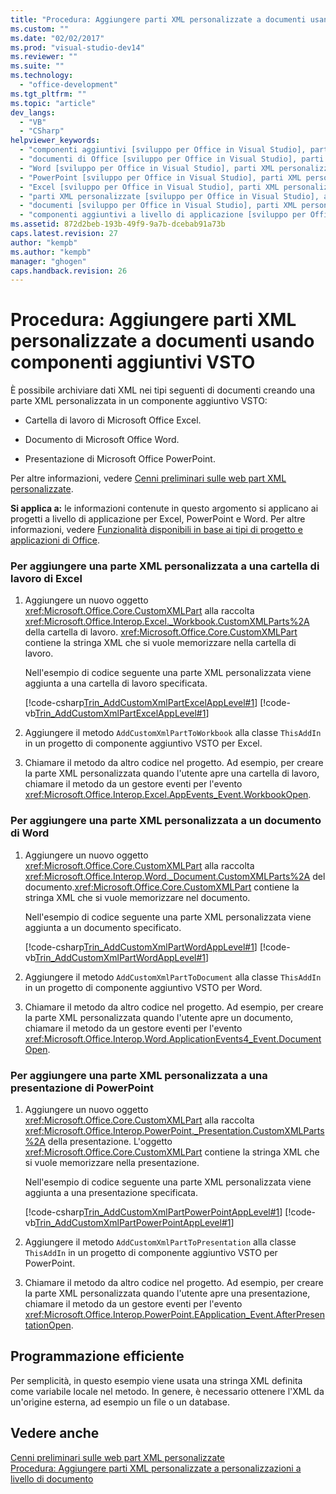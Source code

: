 ```yaml
---
title: "Procedura: Aggiungere parti XML personalizzate a documenti usando componenti aggiuntivi VSTO | Microsoft Docs"
ms.custom: ""
ms.date: "02/02/2017"
ms.prod: "visual-studio-dev14"
ms.reviewer: ""
ms.suite: ""
ms.technology: 
  - "office-development"
ms.tgt_pltfrm: ""
ms.topic: "article"
dev_langs: 
  - "VB"
  - "CSharp"
helpviewer_keywords: 
  - "componenti aggiuntivi [sviluppo per Office in Visual Studio], parti XML personalizzate"
  - "documenti di Office [sviluppo per Office in Visual Studio], parti XML personalizzate"
  - "Word [sviluppo per Office in Visual Studio], parti XML personalizzate"
  - "PowerPoint [sviluppo per Office in Visual Studio], parti XML personalizzate"
  - "Excel [sviluppo per Office in Visual Studio], parti XML personalizzate"
  - "parti XML personalizzate [sviluppo per Office in Visual Studio], aggiunta"
  - "documenti [sviluppo per Office in Visual Studio], parti XML personalizzate"
  - "componenti aggiuntivi a livello di applicazione [sviluppo per Office in Visual Studio], parti XML personalizzate"
ms.assetid: 872d2beb-193b-49f9-9a7b-dcebab91a73b
caps.latest.revision: 27
author: "kempb"
ms.author: "kempb"
manager: "ghogen"
caps.handback.revision: 26
---
```

# Procedura: Aggiungere parti XML personalizzate a documenti usando componenti aggiuntivi VSTO
  È possibile archiviare dati XML nei tipi seguenti di documenti creando una parte XML personalizzata in un componente aggiuntivo VSTO:  
  
-   Cartella di lavoro di Microsoft Office Excel.  
  
-   Documento di Microsoft Office Word.  
  
-   Presentazione di Microsoft Office PowerPoint.  
  
 Per altre informazioni, vedere [Cenni preliminari sulle web part XML personalizzate](../vsto/custom-xml-parts-overview.md).  
  
 **Si applica a:** le informazioni contenute in questo argomento si applicano ai progetti a livello di applicazione per Excel, PowerPoint e Word. Per altre informazioni, vedere [Funzionalità disponibili in base ai tipi di progetto e applicazioni di Office](../vsto/features-available-by-office-application-and-project-type.md).  
  
### Per aggiungere una parte XML personalizzata a una cartella di lavoro di Excel  
  
1.  Aggiungere un nuovo oggetto <xref:Microsoft.Office.Core.CustomXMLPart> alla raccolta <xref:Microsoft.Office.Interop.Excel._Workbook.CustomXMLParts%2A> della cartella di lavoro. <xref:Microsoft.Office.Core.CustomXMLPart> contiene la stringa XML che si vuole memorizzare nella cartella di lavoro.  
  
     Nell'esempio di codice seguente una parte XML personalizzata viene aggiunta a una cartella di lavoro specificata.  
  
     [!code-csharp[Trin_AddCustomXmlPartExcelAppLevel#1](../snippets/csharp/VS_Snippets_OfficeSP/Trin_AddCustomXmlPartExcelAppLevel/CS/ThisAddIn.cs#1)]
     [!code-vb[Trin_AddCustomXmlPartExcelAppLevel#1](../snippets/visualbasic/VS_Snippets_OfficeSP/Trin_AddCustomXmlPartExcelAppLevel/VB/ThisAddIn.vb#1)]  
  
2.  Aggiungere il metodo `AddCustomXmlPartToWorkbook` alla classe `ThisAddIn` in un progetto di componente aggiuntivo VSTO per Excel.  
  
3.  Chiamare il metodo da altro codice nel progetto. Ad esempio, per creare la parte XML personalizzata quando l'utente apre una cartella di lavoro, chiamare il metodo da un gestore eventi per l'evento <xref:Microsoft.Office.Interop.Excel.AppEvents_Event.WorkbookOpen>.  
  
### Per aggiungere una parte XML personalizzata a un documento di Word  
  
1.  Aggiungere un nuovo oggetto <xref:Microsoft.Office.Core.CustomXMLPart> alla raccolta <xref:Microsoft.Office.Interop.Word._Document.CustomXMLParts%2A> del documento.<xref:Microsoft.Office.Core.CustomXMLPart> contiene la stringa XML che si vuole memorizzare nel documento.  
  
     Nell'esempio di codice seguente una parte XML personalizzata viene aggiunta a un documento specificato.  
  
     [!code-csharp[Trin_AddCustomXmlPartWordAppLevel#1](../snippets/csharp/VS_Snippets_OfficeSP/Trin_AddCustomXmlPartWordAppLevel/CS/ThisAddIn.cs#1)]
     [!code-vb[Trin_AddCustomXmlPartWordAppLevel#1](../snippets/visualbasic/VS_Snippets_OfficeSP/Trin_AddCustomXmlPartWordAppLevel/VB/ThisAddIn.vb#1)]  
  
2.  Aggiungere il metodo `AddCustomXmlPartToDocument` alla classe `ThisAddIn` in un progetto di componente aggiuntivo VSTO per Word.  
  
3.  Chiamare il metodo da altro codice nel progetto. Ad esempio, per creare la parte XML personalizzata quando l'utente apre un documento, chiamare il metodo da un gestore eventi per l'evento <xref:Microsoft.Office.Interop.Word.ApplicationEvents4_Event.DocumentOpen>.  
  
### Per aggiungere una parte XML personalizzata a una presentazione di PowerPoint  
  
1.  Aggiungere un nuovo oggetto <xref:Microsoft.Office.Core.CustomXMLPart> alla raccolta <xref:Microsoft.Office.Interop.PowerPoint._Presentation.CustomXMLParts%2A> della presentazione. L'oggetto <xref:Microsoft.Office.Core.CustomXMLPart> contiene la stringa XML che si vuole memorizzare nella presentazione.  
  
     Nell'esempio di codice seguente una parte XML personalizzata viene aggiunta a una presentazione specificata.  
  
     [!code-csharp[Trin_AddCustomXmlPartPowerPointAppLevel#1](../snippets/csharp/VS_Snippets_OfficeSP/Trin_AddCustomXmlPartPowerPointAppLevel/CS/ThisAddIn.cs#1)]
     [!code-vb[Trin_AddCustomXmlPartPowerPointAppLevel#1](../snippets/visualbasic/VS_Snippets_OfficeSP/Trin_AddCustomXmlPartPowerPointAppLevel/VB/ThisAddIn.vb#1)]  
  
2.  Aggiungere il metodo `AddCustomXmlPartToPresentation` alla classe `ThisAddIn` in un progetto di componente aggiuntivo VSTO per PowerPoint.  
  
3.  Chiamare il metodo da altro codice nel progetto. Ad esempio, per creare la parte XML personalizzata quando l'utente apre una presentazione, chiamare il metodo da un gestore eventi per l'evento <xref:Microsoft.Office.Interop.PowerPoint.EApplication_Event.AfterPresentationOpen>.  
  
## Programmazione efficiente  
 Per semplicità, in questo esempio viene usata una stringa XML definita come variabile locale nel metodo. In genere, è necessario ottenere l'XML da un'origine esterna, ad esempio un file o un database.  
  
## Vedere anche  
 [Cenni preliminari sulle web part XML personalizzate](../vsto/custom-xml-parts-overview.md)   
 [Procedura: Aggiungere parti XML personalizzate a personalizzazioni a livello di documento](../vsto/how-to-add-custom-xml-parts-to-document-level-customizations.md)  
  
  
